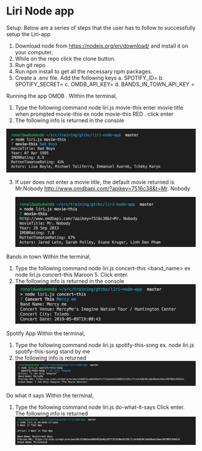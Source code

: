 # Liri Node app

Setup:
Below are a series of steps that the user has to follow to successfully setup the Liri-app
1. Download node from https://nodejs.org/en/download/ and install it on your computer.
2. While on the repo click the clone button.
3. Run git repo <repo-name>
4. Run npm install to get all the necessary npm packages.
5. Create a .env file. Add the following keys
   a. SPOTIFY_ID=<spotify id>
   b. SPOTIFY_SECRET=<spotify secret>
   c. OMDB_API_KEY= <omdb api key>
   d. BANDS_IN_TOWN_API_KEY =<band in town api key>
  
Running the app
OMDB .
Within the terminal, 
1. Type the following command  node liri.js movie-this enter movie title when prompted movie-this ex node movie-this RED . click enter
2. The following info is returned in the console

![](./screenshots/movie.png)
      
3. If user does not enter a movie title, the default movie returned is  Mr.Nobody
  http://www.omdbapi.com/?apikey=7516c38&t=Mr. Nobody 
      
      ![](./screenshots/mr%20Nobody.png)
      
Bands in town
Within the terminal, 
1. Type the following command  node liri.js  concert-this <band_name> ex node liri.js  concert-this Maroon 5. Click enter.
2. The following info is returned in the console
  ![](./screenshots/concert.png)
     
        
Spotify App 
Within the terminal, 
1. Type the following command  node liri.js spotify-this-song <song title> ex. node liri.js spotify-this-song stand by me
2. the following info is returned
    ![](./screenshots/Track.png)
     

Do what it says
Within the terminal, 
1. Type the following command  node liri.js do-what-it-says Click enter.
The following info is returned
![](screenshots/do%20what%20it%20says.png)


      
